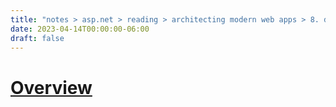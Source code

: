 ```yaml
---
title: "notes > asp.net > reading > architecting modern web apps > 8. development process for azure"
date: 2023-04-14T00:00:00-06:00
draft: false
---
```


# [Overview](https://learn.microsoft.com/en-us/dotnet/architecture/modern-web-apps-azure/development-process-for-azure)